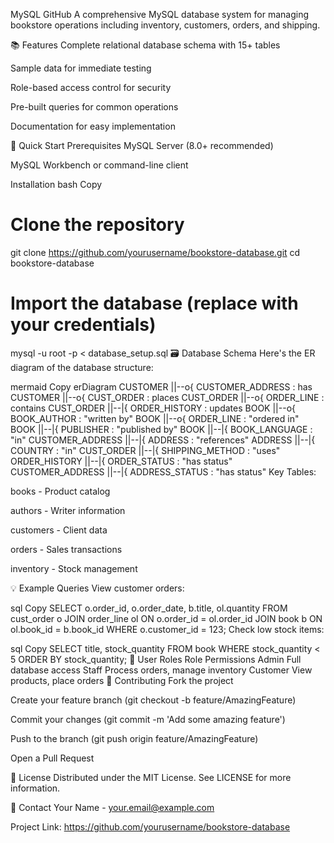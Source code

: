 MySQL
GitHub
A comprehensive MySQL database system for managing bookstore operations including inventory, customers, orders, and shipping.

📚 Features
Complete relational database schema with 15+ tables

Sample data for immediate testing

Role-based access control for security

Pre-built queries for common operations

Documentation for easy implementation

🚀 Quick Start
Prerequisites
MySQL Server (8.0+ recommended)

MySQL Workbench or command-line client

Installation
bash
Copy
# Clone the repository
git clone https://github.com/yourusername/bookstore-database.git
cd bookstore-database

# Import the database (replace with your credentials)
mysql -u root -p < database_setup.sql
🗃️ Database Schema
Here's the ER diagram of the database structure:

mermaid
Copy
erDiagram
    CUSTOMER ||--o{ CUSTOMER_ADDRESS : has
    CUSTOMER ||--o{ CUST_ORDER : places
    CUST_ORDER ||--o{ ORDER_LINE : contains
    CUST_ORDER ||--|{ ORDER_HISTORY : updates
    BOOK ||--o{ BOOK_AUTHOR : "written by"
    BOOK ||--o{ ORDER_LINE : "ordered in"
    BOOK ||--|{ PUBLISHER : "published by"
    BOOK ||--|{ BOOK_LANGUAGE : "in"
    CUSTOMER_ADDRESS ||--|{ ADDRESS : "references"
    ADDRESS ||--|{ COUNTRY : "in"
    CUST_ORDER ||--|{ SHIPPING_METHOD : "uses"
    ORDER_HISTORY ||--|{ ORDER_STATUS : "has status"
    CUSTOMER_ADDRESS ||--|{ ADDRESS_STATUS : "has status"
Key Tables:

books - Product catalog

authors - Writer information

customers - Client data

orders - Sales transactions

inventory - Stock management

💡 Example Queries
View customer orders:

sql
Copy
SELECT o.order_id, o.order_date, b.title, ol.quantity
FROM cust_order o
JOIN order_line ol ON o.order_id = ol.order_id
JOIN book b ON ol.book_id = b.book_id
WHERE o.customer_id = 123;
Check low stock items:

sql
Copy
SELECT title, stock_quantity 
FROM book 
WHERE stock_quantity < 5
ORDER BY stock_quantity;
👥 User Roles
Role	Permissions
Admin	Full database access
Staff	Process orders, manage inventory
Customer	View products, place orders
🤝 Contributing
Fork the project

Create your feature branch (git checkout -b feature/AmazingFeature)

Commit your changes (git commit -m 'Add some amazing feature')

Push to the branch (git push origin feature/AmazingFeature)

Open a Pull Request

📄 License
Distributed under the MIT License. See LICENSE for more information.

📧 Contact
Your Name - your.email@example.com

Project Link: https://github.com/yourusername/bookstore-database
